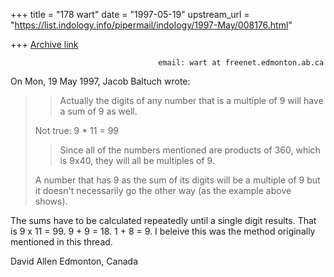 +++
title = "178 wart"
date = "1997-05-19"
upstream_url = "https://list.indology.info/pipermail/indology/1997-May/008176.html"

+++
[Archive link](https://list.indology.info/pipermail/indology/1997-May/008176.html)



                                     email: wart at freenet.edmonton.ab.ca


On Mon, 19 May 1997, Jacob Baltuch wrote:

> >Actually the digits of any number that is a multiple of 9 will have a
> >sum of 9 as well.
> 
> Not true: 9 * 11 = 99
> 
> >Since all of the numbers mentioned are products of
> >360, which is 9x40, they will all be multiples of 9.
> 
> A number that has 9 as the sum of its digits will be a multiple of 9
> but it doesn't necessarily go the other way (as the example above shows).
> 
> 
> 
The sums have to be calculated repeatedly until a single digit
results.  That is 9 x 11 = 99. 9 + 9 = 18.  1 + 8 = 9.  I beleive this
was the method originally mentioned in this thread.

David Allen
Edmonton, Canada





